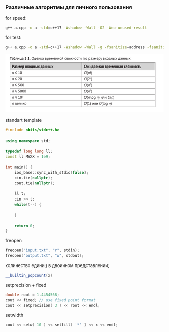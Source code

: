 ### Различные алгоритмы для личного пользования

for speed:  
```bash
g++ a.cpp -o a -std=c++17 -Wshadow -Wall -O2 -Wno-unused-result
```
  
for test:
```bash
g++ a.cpp -o a -std=c++17 -Wshadow -Wall -g -fsanitize=address -fsanitize=undefined -D_GLIBCXX_DEBUG
```  

![Comparsion of difficults](img/difficult_cmp.png)

standart template
```c++
#include <bits/stdc++.h>

using namespace std;

typedef long long ll;
const ll MAXX = 1e9;

int main() {
    ios_base::sync_with_stdio(false);
    cin.tie(nullptr);
    cout.tie(nullptr);

    ll t;
    cin >> t;
    while(t--) {
        
    }
    
    return 0;
}
```

freopen
```c++
freopen("input.txt", "r", stdin);
freopen("output.txt", "w", stdout);
```

количество единиц в двоичном представлении;
```c++
__builtin_popcount(x)
```

setprecision + fixed
```c++
double root = 1.4454568;
cout << fixed; // use fixed point format
cout << setprecision( 3 ) << root << endl;
```

setwidth
```c++
cout << setw( 10 ) << setfill( '*' ) << x << endl;
```